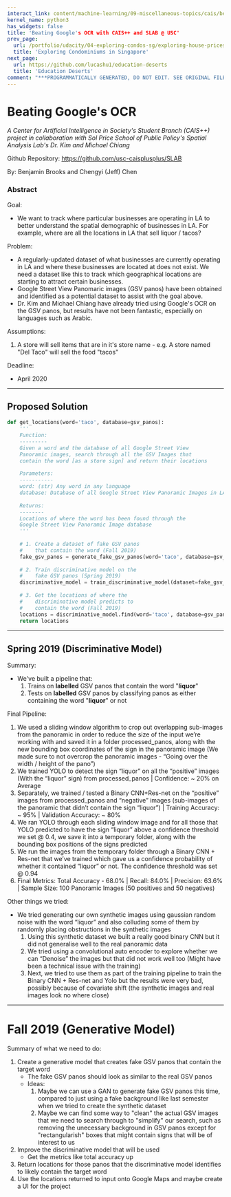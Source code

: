 ```yaml
---
interact_link: content/machine-learning/09-miscellaneous-topics/cais/beating-google-ocr-with-slab.ipynb
kernel_name: python3
has_widgets: false
title: 'Beating Google's OCR with CAIS++ and SLAB @ USC'
prev_page:
  url: /portfolio/udacity/04-exploring-condos-sg/exploring-house-prices-singapore-part-3-crispdm-non-technical
  title: 'Exploring Condominiums in Singapore'
next_page:
  url: https://github.com/lucashu1/education-deserts
  title: 'Education Deserts'
comment: "***PROGRAMMATICALLY GENERATED, DO NOT EDIT. SEE ORIGINAL FILES IN /content***"
---
```



# Beating Google's OCR

*A Center for Artificial Intelligence in Society's Student Branch (CAIS++) project in collaboration with Sol Price School of Public Policy's Spatial Analysis Lab's Dr. Kim and Michael Chiang*

Github Repository: https://github.com/usc-caisplusplus/SLAB

By: Benjamin Brooks and Chengyi (Jeff) Chen



### Abstract

Goal:
- We want to track where particular businesses are operating in LA to better understand the spatial demographic of businesses in LA. For example, where are all the locations in LA that sell liquor / tacos? 

Problem: 
- A regularly-updated dataset of what businesses are currently operating in LA and where these businesses are located at does not exist. We need a dataset like this to track which geographical locations are starting to attract certain businesses. 
- Google Street View Panomaric images (GSV panos) have been obtained and identified as a potential dataset to assist with the goal above.
- Dr. Kim and Michael Chiang have already tried using Google's OCR on the GSV panos, but results have not been fantastic, especially on languages such as Arabic.

Assumptions: 
1. A store will sell items that are in it's store name - e.g. A store named "Del Taco" will sell the food "tacos"

Deadline:
- April 2020



---
## Proposed Solution

```python
def get_locations(word='taco', database=gsv_panos):
    '''
    Function:
    ---------
    Given a word and the database of all Google Street View
    Panoramic images, search through all the GSV Images that 
    contain the word [as a store sign] and return their locations
    
    Parameters:
    -----------
    word: (str) Any word in any language
    database: Database of all Google Street View Panoramic Images in LA
    
    Returns:
    --------
    Locations of where the word has been found through the 
    Google Street View Panoramic Image database
    '''
    
    # 1. Create a dataset of fake GSV panos
    #    that contain the word (Fall 2019)
    fake_gsv_panos = generate_fake_gsv_panos(word='taco', database=gsv_panos)
    
    # 2. Train discriminative model on the 
    #    fake GSV panos (Spring 2019)
    discriminative_model = train_discriminative_model(dataset=fake_gsv_panos)
    
    # 3. Get the locations of where the 
    #    discriminative model predicts to
    #    contain the word (Fall 2019)
    locations = discriminative_model.find(word='taco', database=gsv_panos)
    return locations
```



---
## Spring 2019 (Discriminative Model)

Summary:
- We've built a pipeline that:
    1. Trains on **labelled** GSV panos that contain the word "**liquor**"
    2. Tests on **labelled** GSV panos by classifying panos as either containing the word "**liquor**" or not

Final Pipeline:
1. We used a sliding window algorithm to crop out overlapping sub-images from the panoramic in order to reduce the size of the input we’re working with and saved it in a folder processed_panos, along with the new bounding box coordinates of the sign in the panoramic image (We made sure to not overcrop the panoramic images - “Going over the width / height of the pano”)
2. We trained YOLO to detect the sign “liquor” on all the “positive” images (With the “liquor” sign) from processed_panos | Confidence: ~ 20% on Average
3. Separately, we trained / tested a Binary CNN+Res-net on the “positive” images from processed_panos and “negative” images (sub-images of the panoramic that didn’t contain the sign “liquor”) | Training Accuracy: ~ 95% | Validation Accuracy: ~ 80%
4. We ran YOLO through each sliding window image and for all those that YOLO predicted to have the sign “liquor” above a confidence threshold we set @ 0.4, we save it into a temporary folder, along with the bounding box positions of the signs predicted
5. We run the images from the temporary folder through a Binary CNN + Res-net that we’ve trained which gave us a confidence probability of whether it contained “liquor” or not. The confidence threshold was set @ 0.94
6. Final Metrics: Total Accuracy - 68.0% | Recall: 84.0% | Precision: 63.6% | Sample Size: 100 Panoramic Images (50 positives and 50 negatives)

Other things we tried:
- We tried generating our own synthetic images using gaussian random noise with the word “liquor” and also colluding some of them by randomly placing obstructions in the synthetic images
    1. Using this synthetic dataset we built a really good binary CNN but it did not generalise well to the real panoramic data
    2. We tried using a convolutional auto encoder to explore whether we can “Denoise” the images but that did not work well too (Might have been a technical issue with the training)
    3. Next, we tried to use them as part of the training pipeline to train the Binary CNN + Res-net and Yolo but the results were very bad, possibly because of covariate shift (the synthetic images and real images look no where close)



---
# Fall 2019 (Generative Model)

Summary of what we need to do:
1. Create a generative model that creates fake GSV panos that contain the target word
    - The fake GSV panos should look as similar to the real GSV panos
    - Ideas: 
        1. Maybe we can use a GAN to generate fake GSV panos this time, compared to just using a fake background like last semester when we tried to create the synthetic dataset
        2. Maybe we can find some way to "clean" the actual GSV images that  we need to search through to "simplify" our search, such as removing the unecessary background in GSV panos except for "rectangularish" boxes that might contain signs that will be of interest to us
2. Improve the discriminative model that will be used
    - Get the metrics like total accuracy up
3. Return locations for those panos that the discriminative model identifies to likely contain the target word
4. Use the locations returned to input onto Google Maps and maybe create a UI for the project


